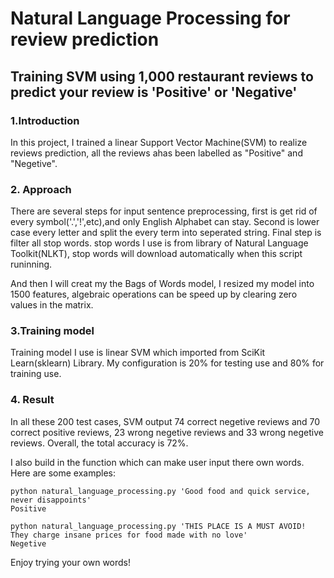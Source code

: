 # Natural Language Processing for review prediction
## Training SVM using 1,000 restaurant reviews to predict your review is 'Positive' or 'Negative'
### 1.Introduction
In this project, I trained a linear Support Vector Machine(SVM) to realize reviews prediction, all the reviews ahas been labelled as "Positive" and "Negetive".
### 2. Approach
There are several steps for input sentence preprocessing, first is get rid of every symbol('.','!',etc),and only English Alphabet can stay. Second is lower case every letter and split the every term into seperated string. Final step is filter all stop words. stop words I use is from library of Natural Language Toolkit(NLKT), stop words will download automatically when this script runinning.

And then I will creat my the Bags of Words model, I resized my model into 1500 features, algebraic operations can be speed up by clearing zero values in the matrix.

### 3.Training model
Training model I use is linear SVM which imported from SciKit Learn(sklearn) Library. My configuration is 20% for testing use and 80% for training use.

### 4. Result
In all these 200 test cases, SVM output 74 correct negetive reviews and 70 correct positive reviews, 23 wrong negetive reviews and 33 wrong negetive reviews. Overall, the total accuracy is 72%.

I also build in the function which can make user input there own words. Here are some examples:
```
python natural_language_processing.py 'Good food and quick service, never disappoints'
Positive
```
```
python natural_language_processing.py 'THIS PLACE IS A MUST AVOID! They charge insane prices for food made with no love'
Negetive
```
Enjoy trying your own words!
